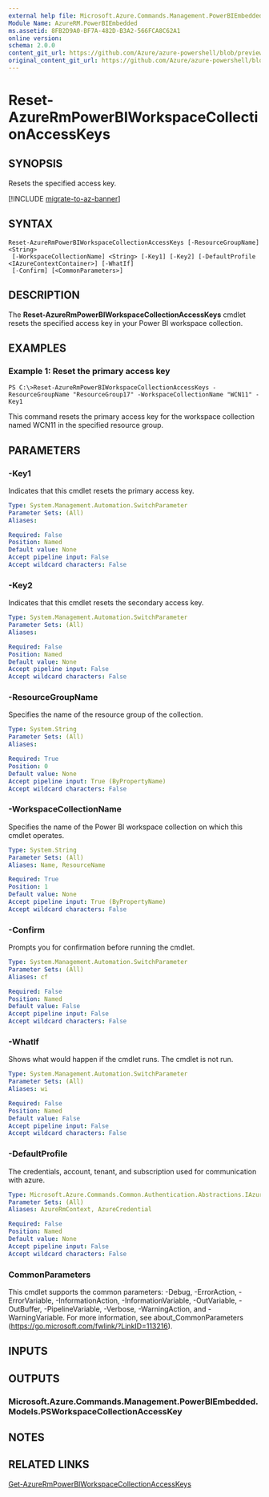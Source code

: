 ```yaml
---
external help file: Microsoft.Azure.Commands.Management.PowerBIEmbedded.dll-Help.xml
Module Name: AzureRM.PowerBIEmbedded
ms.assetid: 8FB2D9A0-BF7A-482D-B3A2-566FCA8C62A1
online version:
schema: 2.0.0
content_git_url: https://github.com/Azure/azure-powershell/blob/preview/src/ResourceManager/PowerBIEmbedded/Commands.Management.PowerBIEmbedded/help/Reset-AzureRmPowerBIWorkspaceCollectionAccessKeys.md
original_content_git_url: https://github.com/Azure/azure-powershell/blob/preview/src/ResourceManager/PowerBIEmbedded/Commands.Management.PowerBIEmbedded/help/Reset-AzureRmPowerBIWorkspaceCollectionAccessKeys.md
---
```


# Reset-AzureRmPowerBIWorkspaceCollectionAccessKeys

## SYNOPSIS
Resets the specified access key.

[!INCLUDE [migrate-to-az-banner](../../includes/migrate-to-az-banner.md)]

## SYNTAX

```
Reset-AzureRmPowerBIWorkspaceCollectionAccessKeys [-ResourceGroupName] <String>
 [-WorkspaceCollectionName] <String> [-Key1] [-Key2] [-DefaultProfile <IAzureContextContainer>] [-WhatIf]
 [-Confirm] [<CommonParameters>]
```

## DESCRIPTION
The **Reset-AzureRmPowerBIWorkspaceCollectionAccessKeys** cmdlet resets the specified access key in your Power BI workspace collection.

## EXAMPLES

### Example 1: Reset the primary access key
```
PS C:\>Reset-AzureRmPowerBIWorkspaceCollectionAccessKeys -ResourceGroupName "ResourceGroup17" -WorkspaceCollectionName "WCN11" -Key1
```

This command resets the primary access key for the workspace collection named WCN11 in the specified resource group.

## PARAMETERS

### -Key1
Indicates that this cmdlet resets the primary access key.

```yaml
Type: System.Management.Automation.SwitchParameter
Parameter Sets: (All)
Aliases: 

Required: False
Position: Named
Default value: None
Accept pipeline input: False
Accept wildcard characters: False
```

### -Key2
Indicates that this cmdlet resets the secondary access key.

```yaml
Type: System.Management.Automation.SwitchParameter
Parameter Sets: (All)
Aliases: 

Required: False
Position: Named
Default value: None
Accept pipeline input: False
Accept wildcard characters: False
```

### -ResourceGroupName
Specifies the name of the resource group of the collection.

```yaml
Type: System.String
Parameter Sets: (All)
Aliases: 

Required: True
Position: 0
Default value: None
Accept pipeline input: True (ByPropertyName)
Accept wildcard characters: False
```

### -WorkspaceCollectionName
Specifies the name of the Power BI workspace collection on which this cmdlet operates.

```yaml
Type: System.String
Parameter Sets: (All)
Aliases: Name, ResourceName

Required: True
Position: 1
Default value: None
Accept pipeline input: True (ByPropertyName)
Accept wildcard characters: False
```

### -Confirm
Prompts you for confirmation before running the cmdlet.

```yaml
Type: System.Management.Automation.SwitchParameter
Parameter Sets: (All)
Aliases: cf

Required: False
Position: Named
Default value: False
Accept pipeline input: False
Accept wildcard characters: False
```

### -WhatIf
Shows what would happen if the cmdlet runs.
The cmdlet is not run.

```yaml
Type: System.Management.Automation.SwitchParameter
Parameter Sets: (All)
Aliases: wi

Required: False
Position: Named
Default value: False
Accept pipeline input: False
Accept wildcard characters: False
```

### -DefaultProfile
The credentials, account, tenant, and subscription used for communication with azure.

```yaml
Type: Microsoft.Azure.Commands.Common.Authentication.Abstractions.IAzureContextContainer
Parameter Sets: (All)
Aliases: AzureRmContext, AzureCredential

Required: False
Position: Named
Default value: None
Accept pipeline input: False
Accept wildcard characters: False
```

### CommonParameters
This cmdlet supports the common parameters: -Debug, -ErrorAction, -ErrorVariable, -InformationAction, -InformationVariable, -OutVariable, -OutBuffer, -PipelineVariable, -Verbose, -WarningAction, and -WarningVariable. For more information, see about_CommonParameters (https://go.microsoft.com/fwlink/?LinkID=113216).

## INPUTS

## OUTPUTS

### Microsoft.Azure.Commands.Management.PowerBIEmbedded.Models.PSWorkspaceCollectionAccessKey

## NOTES

## RELATED LINKS

[Get-AzureRmPowerBIWorkspaceCollectionAccessKeys](./Get-AzureRmPowerBIWorkspaceCollectionAccessKeys.md)


